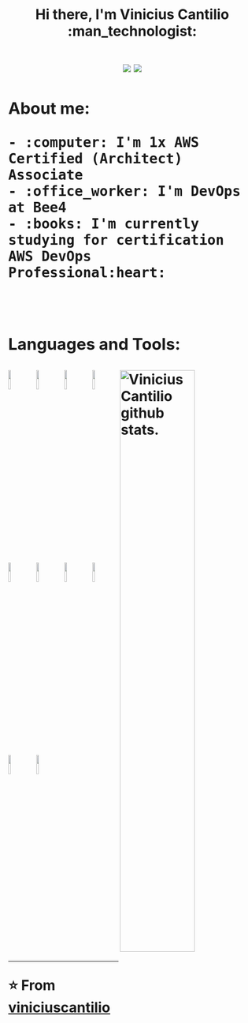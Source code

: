 <h1 align="center"> Hi there, I'm Vinicius Cantilio :man_technologist: <h1>
<p align="center">
    <a href="mailto:vinicius.cantilio@gmail.com" style="text-decoration: none">
        <img src="https://img.shields.io/badge/-Gmail-c14438?style=flat-square&logo=Gmail&logoColor=white">
    </a>
    <a href="https://www.linkedin.com/in/viniciuscantilio/" style="text-decoration: none">
        <img src="https://img.shields.io/badge/-LinkedIn-blue?style=flat-square&logo=Linkedin&logoColor=white">
    </p>

### About me:

<p align="left">
          <samp>
              - :computer: I'm 1x AWS Certified (Architect) Associate  <br />
              - :office_worker: I'm DevOps at Bee4<br />
              - :books: I'm currently studying for certification AWS DevOps Professional:heart: <br />
          </samp>
</p>

<br />

### Languages and Tools:

<span>
    <img align="right" width="55%" alt="Vinicius Cantilio github stats." src="https://github-readme-stats.vercel.app/api?username=viniciuscantilio&show_icons=true&theme=dracula&count_private=true" />
</span>

<span>
    <img width="10%" src="https://www.vectorlogo.zone/util/preview.html?image=/logos/amazon_aws/amazon_aws-ar21.svg">
    <img width="10%" src="https://www.vectorlogo.zone/logos/terraformio/terraformio-ar21.svg"> 
    <img width="10%" src="https://www.vectorlogo.zone/util/preview.html?image=/logos/amazon_eks/amazon_eks-ar21.svg"> 
    <img width="10%" src="https://www.vectorlogo.zone/logos/ansible/ansible-ar21.svg"> 
    <img width="10%" src="https://www.vectorlogo.zone/logos/docker/docker-ar21.svg">
    <img width="10%" src="https://www.vectorlogo.zone/logos/python/python-ar21.svg">
    <img width="10%" src="https://www.vectorlogo.zone/logos/ruby-lang/ruby-lang-ar21.svg">
    <img width="10%" src="https://www.vectorlogo.zone/logos/gnu_bash/gnu_bash-ar21.svg">
    <img width="10%" src="https://www.vectorlogo.zone/logos/zabbix/zabbix-ar21.svg">
    <img width="10%" src="https://www.vectorlogo.zone/logos/prometheusio/prometheusio-ar21.svg">
</span>

---
⭐️ From [viniciuscantilio](https://github.com/viniciuscantilio)